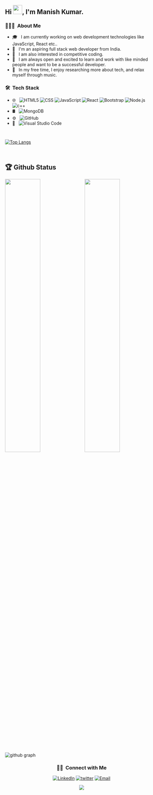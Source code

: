 <h2> Hi <img src="https://raw.githubusercontent.com/MartinHeinz/MartinHeinz/master/wave.gif" width="30px">, I'm Manish Kumar.</h2>

<h3> 👨🏻‍💻 &nbsp;About Me </h3>

- 🎓 &nbsp; I am currently working on web development technologies like JavaScript, React etc..
- 🤔 &nbsp; I'm an aspiring full stack web developer from India.
- 🌱 &nbsp; I am also interested in competitive coding.
- 🤝 &nbsp; I am always open and excited to learn and work with like minded people and want to be a successful developer.
- 🙂 &nbsp; In my free time, I enjoy researching more about tech, and relax myself through music. 

<h3> 🛠 &nbsp;Tech Stack</h3>


- 🌐 &nbsp;
  ![HTML5](https://img.shields.io/badge/-HTML5-333333?style=flat&logo=HTML5)
  ![CSS](https://img.shields.io/badge/-CSS-333333?style=flat&logo=CSS3&logoColor=1572B6)
  ![JavaScript](https://img.shields.io/badge/-JavaScript-333333?style=flat&logo=javascript)
  ![React](https://img.shields.io/badge/-React-333333?style=flat&logo=react)
  ![Bootstrap](https://img.shields.io/badge/-Bootstrap-333333?style=flat&logo=bootstrap&logoColor=563D7C)
  ![Node.js](https://img.shields.io/badge/-Node.js-333333?style=flat&logo=node.js)
  ![c++](https://img.shields.io/badge/C++-333333?style=flat&logo=cplusplus)
- 🛢 &nbsp;
  ![MongoDB](https://img.shields.io/badge/-MongoDB-333333?style=flat&logo=mongodb)
- ⚙️ &nbsp;
  ![GitHub](https://img.shields.io/badge/-GitHub-333333?style=flat&logo=github)
- 🔧 &nbsp;
  ![Visual Studio Code](https://img.shields.io/badge/-Visual%20Studio%20Code-333333?style=flat&logo=visual-studio-code&logoColor=007ACC)
  

<br/>

[![Top Langs](https://github-readme-stats.vercel.app/api/top-langs/?username=luckyankii&theme=react)](https://github.com/tidbitsjs/github-readme-stats)


<br/>

## 🏆 Github Status 

<img  src="https://github-readme-stats.vercel.app/api?username=luckyankii&count_private=true&show_icons=true&hide_border=true&theme=react" width="48%" align="right" >
<img  src="https://github-readme-streak-stats.herokuapp.com/?user=luckyankii&theme=react" width="48%" >
<br>

![github graph](https://activity-graph.herokuapp.com/graph?username=luckyankii&theme=react-dark)
<br>

<h3 align="center"> 🤝🏻 &nbsp;Connect with Me </h3>
<p align="center">
<a href="https://www.linkedin.com/in/manish-kumar-1a5a59227/" target="_blank"><img alt="LinkedIn" src="https://img.shields.io/badge/LinkedIn-Manish%20Kumar-blue?style=flat-square&logo=linkedin"></a>
<a href="https://twitter.com/Manish_kumar3_1" target="_blank"><img alt="twitter" src="https://img.shields.io/badge/Twitter-Manish_-blue?style=flat-square&logo=twitter"></a>
<a href="mailto:luckyankii@gmail.com" target="_blank"><img alt="Email" src="https://img.shields.io/badge/Email-Luckyankii@gmail.com-blue?style=flat-square&logo=gmail"></a>
</p>

<p align="center"><img src="https://hits.seeyoufarm.com/api/count/incr/badge.svg?url=https://github.com/luckyankii/&title=Profile%20Views&count_bg=%233D7CC8" /></p>
